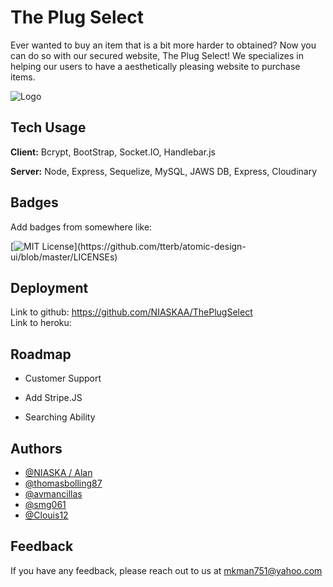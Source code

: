 
# The Plug Select

Ever wanted to buy an item that is a bit more harder to obtained? Now you can do so with our secured website, The Plug Select! We specializes in helping our users to have a aesthetically pleasing website to purchase items.


![Logo](https://res.cloudinary.com/ddtqwizaf/image/upload/v1623718856/logo_dphoku.png)

    
## Tech Usage

**Client:** Bcrypt, BootStrap, Socket.IO, Handlebar.js

**Server:** Node, Express, Sequelize, MySQL, JAWS DB, Express, Cloudinary

  
## Badges

Add badges from somewhere like: 

[![MIT License](https://img.shields.io/apm/l/atomic-design-ui.svg?)](https://github.com/tterb/atomic-design-ui/blob/master/LICENSEs)

  
## Deployment

Link to github: https://github.com/NIASKAA/ThePlugSelect \
Link to heroku: 

  
## Roadmap

- Customer Support

- Add Stripe.JS

- Searching Ability



  
## Authors

- [@NIASKA / Alan](https://github.com/NIASKAA)
- [@thomasbolling87](https://github.com/thomasbolling87)
- [@avmancillas](https://github.com/avmancillas)
- [@smg061](https://github.com/smg061)
- [@Clouis12](https://github.com/Clouis12)

  
## Feedback

If you have any feedback, please reach out to us at mkman751@yahoo.com
